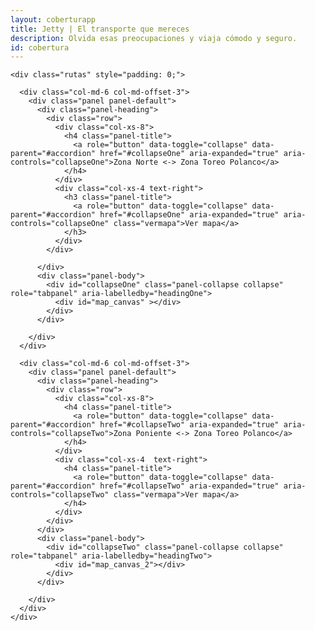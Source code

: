 ```yaml
---
layout: coberturapp
title: Jetty | El transporte que mereces
description: Olvida esas preocupaciones y viaja cómodo y seguro.
id: cobertura
---
```


<div class="container cobertura">
  <div class="row">

    <div class="rutas" style="padding: 0;">

      <div class="col-md-6 col-md-offset-3">
        <div class="panel panel-default">
          <div class="panel-heading">
            <div class="row">
              <div class="col-xs-8">
                <h4 class="panel-title">
                  <a role="button" data-toggle="collapse" data-parent="#accordion" href="#collapseOne" aria-expanded="true" aria-controls="collapseOne">Zona Norte <-> Zona Toreo Polanco</a>
                </h4>
              </div>
              <div class="col-xs-4 text-right">
                <h3 class="panel-title">
                  <a role="button" data-toggle="collapse" data-parent="#accordion" href="#collapseOne" aria-expanded="true" aria-controls="collapseOne" class="vermapa">Ver mapa</a>
                </h3>
              </div>
            </div>

          </div>
          <div class="panel-body">
            <div id="collapseOne" class="panel-collapse collapse" role="tabpanel" aria-labelledby="headingOne">
              <div id="map_canvas" ></div>
            </div>
          </div>

        </div>
      </div>

      <div class="col-md-6 col-md-offset-3">
        <div class="panel panel-default">
          <div class="panel-heading">
            <div class="row">
              <div class="col-xs-8">
                <h4 class="panel-title">
                  <a role="button" data-toggle="collapse" data-parent="#accordion" href="#collapseTwo" aria-expanded="true" aria-controls="collapseTwo">Zona Poniente <-> Zona Toreo Polanco</a>
                </h4>
              </div>
              <div class="col-xs-4  text-right">
                <h4 class="panel-title">
                  <a role="button" data-toggle="collapse" data-parent="#accordion" href="#collapseTwo" aria-expanded="true" aria-controls="collapseTwo" class="vermapa">Ver mapa</a>
                </h4>
              </div>
            </div>
          </div>
          <div class="panel-body">
            <div id="collapseTwo" class="panel-collapse collapse" role="tabpanel" aria-labelledby="headingTwo">
              <div id="map_canvas_2"></div>
            </div>
          </div>

        </div>
      </div>
    </div>

  </div>
</div>

